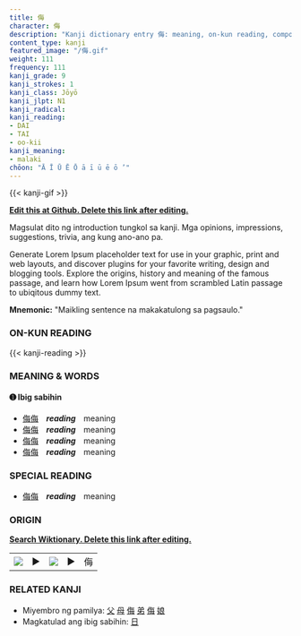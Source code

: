 ```yaml
---
title: 侮
character: 侮
description: "Kanji dictionary entry 侮: meaning, on-kun reading, compounds, origin, related kanji"
content_type: kanji
featured_image: "/侮.gif"
weight: 111
frequency: 111
kanji_grade: 9
kanji_strokes: 1
kanji_class: Jōyō
kanji_jlpt: N1
kanji_radical: 
kanji_reading: 
- DAI
- TAI
- oo-kii
kanji_meaning:
- malaki
chōon: "Ā Ī Ū Ē Ō ā ī ū ē ō ’"
---
```

[//]: # (Don't edit the line below. Kanji animated GIF code is automatically generated.)
{{< kanji-gif >}}

[//]: # (Edit below this line.)

**[Edit this at Github. Delete this link after editing.](https://github.com/tim0g/tim/tree/main/content/kanji/侮/index.md)**

Magsulat dito ng introduction tungkol sa kanji. Mga opinions, impressions, suggestions, trivia, ang kung ano-ano pa.

Generate Lorem Ipsum placeholder text for use in your graphic, print and web layouts, and discover plugins for your favorite writing, design and blogging tools. Explore the origins, history and meaning of the famous passage, and learn how Lorem Ipsum went from scrambled Latin passage to ubiqitous dummy text.
 
**Mnemonic:** "Maikling sentence na makakatulong sa pagsaulo."

### ON-KUN READING

[//]: # (Don't edit the line below. ON-KUN READING code is automatically generated.)
{{< kanji-reading >}}

### MEANING & WORDS

#### ➊ **Ibig sabihin**
  - [侮](../侮)[侮](../侮)　***reading***　meaning
  - [侮](../侮)[侮](../侮)　***reading***　meaning
  - [侮](../侮)[侮](../侮)　***reading***　meaning
  - [侮](../侮)[侮](../侮)　***reading***　meaning

### SPECIAL READING
  - [侮](../侮)[侮](../侮)　***reading***　meaning

### ORIGIN

**[Search Wiktionary. Delete this link after editing.](https://wiktionary.org/wiki/侮)**
<table class="kanji-table"><tr><td>
<img src="60px-侮-bronze.svg.png">
</td><td>▶</td><td>
<img src="60px-侮-oracle.svg.png">
</td><td>▶</td>
<td class="kanji-origin">侮</td>
</tr></table>

### RELATED KANJI
- Miyembro ng pamilya: [父](../父) [母](../母) [侮](../侮) [弟](../弟) [侮](../侮) [娘](../娘)
- Magkatulad ang ibig sabihin: [日](../日)
